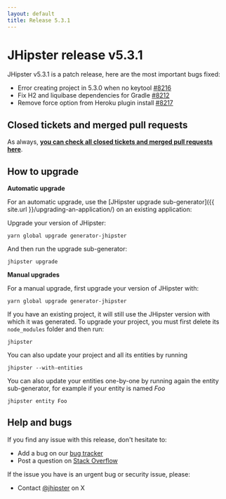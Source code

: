 ```yaml
---
layout: default
title: Release 5.3.1
---
```


JHipster release v5.3.1
==================

JHipster v5.3.1 is a patch release, here are the most important bugs fixed:

- Error creating project in 5.3.0 when no keytool [#8216](https://github.com/jhipster/generator-jhipster/issues/8216)
- Fix H2 and liquibase dependencies for Gradle [#8212](https://github.com/jhipster/generator-jhipster/pull/8212)
- Remove force option from Heroku plugin install [#8217](https://github.com/jhipster/generator-jhipster/pull/8217)

Closed tickets and merged pull requests
------------
As always, __[you can check all closed tickets and merged pull requests here](https://github.com/jhipster/generator-jhipster/issues?q=milestone%3A5.3.1+is%3Aclosed)__.

How to upgrade
------------

**Automatic upgrade**

For an automatic upgrade, use the [JHipster upgrade sub-generator]({{ site.url }}/upgrading-an-application/) on an existing application:

Upgrade your version of JHipster:

```
yarn global upgrade generator-jhipster
```

And then run the upgrade sub-generator:

```
jhipster upgrade
```

**Manual upgrades**

For a manual upgrade, first upgrade your version of JHipster with:

```
yarn global upgrade generator-jhipster
```

If you have an existing project, it will still use the JHipster version with which it was generated.
To upgrade your project, you must first delete its `node_modules` folder and then run:

```
jhipster
```

You can also update your project and all its entities by running

```
jhipster --with-entities
```

You can also update your entities one-by-one by running again the entity sub-generator, for example if your entity is named _Foo_

```
jhipster entity Foo
```

Help and bugs
--------------

If you find any issue with this release, don't hesitate to:

- Add a bug on our [bug tracker](https://github.com/jhipster/generator-jhipster/issues?state=open)
- Post a question on [Stack Overflow](http://stackoverflow.com/tags/jhipster/info)

If the issue you have is an urgent bug or security issue, please:

- Contact [@jhipster](https://twitter.com/jhipster) on X
